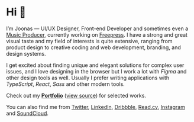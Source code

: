 # Hi 👋

I’m Joonas — UI/UX Designer, Front-end Developer and sometimes even a [Music Producer](https://soundcloud.com/modeapart), currently working on [Freepress](https://freepress.ai). I have a strong and great visual taste and my field of interests is quite extensive, ranging from product design to creative coding and web development, branding, and design systems.

I get excited about finding unique and elegant solutions for complex user issues, and I love designing in the browser but I work a lot with _Figma_ and other design tools as well. Usually I prefer writing applications with _TypeScript_, _React_, _Sass_ and other modern tools.

Check out my **[Portfolio](https://joonassandell.com)** ([view source](https://github.com/joonassandell/portfolio)) for selected works.

You can also find me from [Twitter](https://x.com/joonassandell), [LinkedIn](https://www.linkedin.com/in/joonassandell), [Dribbble](https://dribbble.com/joonassandell), [Read.cv](https://read.cv/joonassandell), [Instagram](https://instagram.com/mode.apart) and [SoundCloud](https://soundcloud.com/modeapart).
